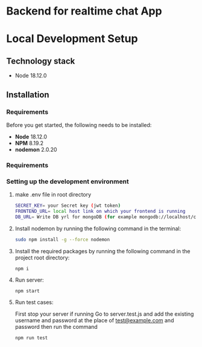 # Backend for realtime chat App

 # Local Development Setup

## Technology stack

- Node 18.12.0

## Installation

### Requirements

Before you get started, the following needs to be installed:
  * **Node** 18.12.0
  * **NPM** 8.19.2
  * **nodemon** 2.0.20

### Requirements

### Setting up the development environment

1.  make .env file in root directory
    ```bash
    SECRET_KEY= your Secret key (jwt token)
    FRONTEND_URL= local host link on which your frontend is running
    DB_URL= Write DB yrl for mongoDB (for example mongodb://localhost/chat)
    ```

2.  Install nodemon by running the following command in the terminal:

    ```bash
    sudo npm install -g --force nodemon
    ```

3.  Install the required packages by running the following command in the project root directory:

    ```bash
    npm i
    ```

4.  Run server:

    ```
    npm start
    ```

5.  Run test cases:

    First stop your server if running
    Go to server.test.js and add the existing username and password at the place of test@example.com and password then run the command

    ```
    npm run test
    ```

